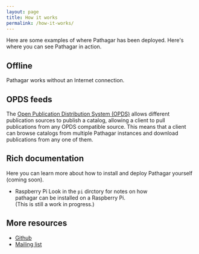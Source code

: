 ```yaml
---
layout: page
title: How it works
permalink: /how-it-works/
---
```


Here are some examples of where Pathagar has been deployed. Here's where you can see Pathagar in action.


## Offline

Pathagar works without an Internet connection.


## OPDS feeds

The [Open Publication Distribution System (OPDS)](http://opds-spec.org/specs/)
allows different publication sources to publish a catalog, allowing a client to
pull publications from any OPDS compatible source. This means that a client can
browse catalogs from multiple Pathagar instances and download publications from
any one of them.


## Rich documentation

Here you can learn more about how to install and deploy Pathagar yourself (coming soon).

* Raspberry Pi
    Look in the `pi` dirctory for notes on how   
    pathagar can be installed on a Raspberry Pi.  
    (This is still a work in progress.)

## More resources

- [Github](https://github.com/pathagarbooks/pathagar)
- [Mailing list](https://mail.archive.org/cgi-bin/mailman/listinfo/pathagar)
